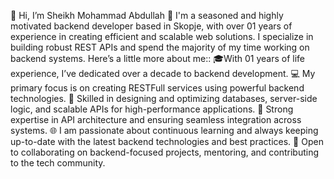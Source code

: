 👋 Hi, I’m Sheikh Mohammad Abdullah
  👀 I'm a seasoned and highly motivated backend developer based in Skopje, with over 01 years of experience in
  creating efficient and scalable web solutions. I specialize in building robust REST APIs and spend the majority of my time working on backend systems. Here’s a little more about me::
🎓With 01 years of life experience, I’ve dedicated over a decade to backend development.
💻 My primary focus is on creating RESTFull services using powerful backend technologies.
🌟 Skilled in designing and optimizing databases, server-side logic, and scalable APIs for high-performance applications.
🔄 Strong expertise in API architecture and ensuring seamless integration across systems.
🌐 I am passionate about continuous learning and always keeping up-to-date with the latest backend technologies and best practices.
🤝 Open to collaborating on backend-focused projects, mentoring, and contributing to the tech community.


<!---
Abdullah5590/Abdullah5590 is a ✨ special ✨ repository because its `README.md` (this file) appears on your GitHub profile.
You can click the Preview link to take a look at your changes.
--->
